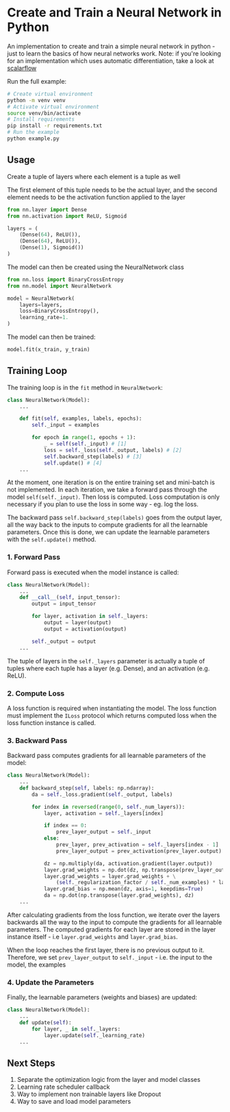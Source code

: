 # Create and Train a Neural Network in Python

An implementation to create and train a simple neural network in python - just to learn the basics of how neural networks work. Note: if you're looking for an implementation which uses automatic differentiation, take a look at [scalarflow](https://github.com/am1tyadav/scalarflow)

Run the full example:

```bash
# Create virtual environment
python -m venv venv
# Activate virtual environment
source venv/bin/activate
# Install requirements
pip install -r requirements.txt
# Run the example
python example.py
```

## Usage

Create a tuple of layers where each element is a tuple as well

The first element of this tuple needs to be the actual layer, and the second element needs to be the activation function applied to the layer

```python
from nn.layer import Dense
from nn.activation import ReLU, Sigmoid

layers = (
    (Dense(64), ReLU()),
    (Dense(64), ReLU()),
    (Dense(1), Sigmoid())
)
```

The model can then be created using the NeuralNetwork class

```python
from nn.loss import BinaryCrossEntropy
from nn.model import NeuralNetwork

model = NeuralNetwork(
    layers=layers,
    loss=BinaryCrossEntropy(),
    learning_rate=1.
)
```

The model can then be trained:

```python
model.fit(x_train, y_train)
```

## Training Loop

The training loop is in the `fit` method in `NeuralNetwork`:

```python
class NeuralNetwork(Model):
    ...

    def fit(self, examples, labels, epochs):
        self._input = examples

        for epoch in range(1, epochs + 1):
            _ = self(self._input) # [1]
            loss = self._loss(self._output, labels) # [2]
            self.backward_step(labels) # [3]
            self.update() # [4]
    ...
```

At the moment, one iteration is on the entire training set and mini-batch is not implemented.
In each iteration, we take a forward pass through the model `self(self._input)`.
Then loss is computed. Loss computation is only necessary if you plan to use the loss in some way - eg. log the loss.

The backward pass `self.backward_step(labels)` goes from the output layer, all the way
back to the inputs to compute gradients for all the learnable parameters. Once this is done,
we can update the learnable parameters with the `self.update()` method.

### 1. Forward Pass

Forward pass is executed when the model instance is called:

```python
class NeuralNetwork(Model):
    ...
    def __call__(self, input_tensor):
        output = input_tensor

        for layer, activation in self._layers:
            output = layer(output)
            output = activation(output)

        self._output = output
    ...
```

The tuple of layers in the `self._layers` parameter is actually a tuple of tuples where
each tuple has a layer (e.g. Dense), and an activation (e.g. ReLU).

### 2. Compute Loss

A loss function is required when instantiating the model. The loss function must implement the `ILoss` protocol
which returns computed loss when the loss function instance is called.

### 3. Backward Pass

Backward pass computes gradients for all learnable parameters of the model:

```python
class NeuralNetwork(Model):
    ...
    def backward_step(self, labels: np.ndarray):
        da = self._loss.gradient(self._output, labels)

        for index in reversed(range(0, self._num_layers)):
            layer, activation = self._layers[index]

            if index == 0:
                prev_layer_output = self._input
            else:
                prev_layer, prev_activation = self._layers[index - 1]
                prev_layer_output = prev_activation(prev_layer.output)

            dz = np.multiply(da, activation.gradient(layer.output))
            layer.grad_weights = np.dot(dz, np.transpose(prev_layer_output)) / self._num_examples
            layer.grad_weights = layer.grad_weights + \
                (self._regularization_factor / self._num_examples) * layer.weights
            layer.grad_bias = np.mean(dz, axis=1, keepdims=True)
            da = np.dot(np.transpose(layer.grad_weights), dz)
    ...
```

After calculating gradients from the loss function, we iterate over the layers
backwards all the way to the input to compute the gradients for all learnable parameters.
The computed gradients for each layer are stored in the layer instance itself - i.e
`layer.grad_weights` and `layer.grad_bias`.

When the loop reaches the first layer, there is no previous output to it. Therefore, we set
`prev_layer_output` to `self._input` - i.e. the input to the model, the examples

### 4. Update the Parameters

Finally, the learnable parameters (weights and biases) are updated:

```python
class NeuralNetwork(Model):
    ...
    def update(self):
        for layer, _ in self._layers:
            layer.update(self._learning_rate)
    ...
```

## Next Steps

1. Separate the optimization logic from the layer and model classes
2. Learning rate scheduler callback
3. Way to implement non trainable layers like Dropout
4. Way to save and load model parameters
